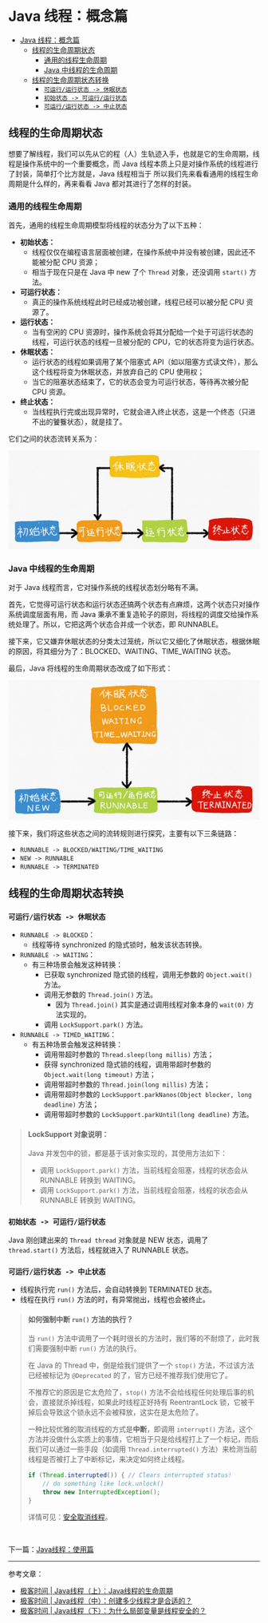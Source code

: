 # Java 线程：概念篇

<!-- TOC -->

- [Java 线程：概念篇](#java-线程概念篇)
    - [线程的生命周期状态](#线程的生命周期状态)
        - [通用的线程生命周期](#通用的线程生命周期)
        - [Java 中线程的生命周期](#java-中线程的生命周期)
    - [线程的生命周期状态转换](#线程的生命周期状态转换)
        - [`可运行/运行状态 -> 休眠状态`](#可运行运行状态---休眠状态)
        - [`初始状态 -> 可运行/运行状态`](#初始状态---可运行运行状态)
        - [`可运行/运行状态 -> 中止状态`](#可运行运行状态---中止状态)

<!-- /TOC -->

## 线程的生命周期状态

想要了解线程，我们可以先从它的程（人）生轨迹入手，也就是它的生命周期，线程是操作系统中的一个重要概念，而 Java 线程本质上只是对操作系统的线程进行了封装，简单打个比方就是，Java 线程相当于
所以我们先来看看通用的线程生命周期是什么样的，再来看看 Java 都对其进行了怎样的封装。

### 通用的线程生命周期

首先，通用的线程生命周期模型将线程的状态分为了以下五种：
- **初始状态：**
    - 线程仅仅在编程语言层面被创建，在操作系统中并没有被创建，因此还不能被分配 CPU 资源；
    - 相当于现在只是在 Java 中 new 了个 `Thread` 对象，还没调用 `start()` 方法。
- **可运行状态：**
    - 真正的操作系统线程此时已经成功被创建，线程已经可以被分配 CPU 资源了。
- **运行状态：**
    - 当有空闲的 CPU 资源时，操作系统会将其分配给一个处于可运行状态的线程，可运行状态的线程一旦被分配的 CPU，它的状态将变为运行状态。
- **休眠状态：**
    - 运行状态的线程如果调用了某个阻塞式 API（如以阻塞方式读文件），那么这个线程将变为休眠状态，并放弃自己的 CPU 使用权；
    - 当它的阻塞状态结束了，它的状态会变为可运行状态，等待再次被分配 CPU 资源。
- **终止状态：**
    - 当线程执行完或出现异常时，它就会进入终止状态，这是一个终态（只进不出的饕餮状态），就是挂了。

它们之间的状态流转关系为：

![通用线程生命周期](media/通用线程生命周期.jpeg)


### Java 中线程的生命周期

对于 Java 线程而言，它对操作系统的线程状态划分略有不满。

首先，它觉得可运行状态和运行状态还搞两个状态有点麻烦，这两个状态只对操作系统调度层面有用，而 Java 秉承不重复造轮子的原则，将线程的调度交给操作系统处理了。所以，它把这两个状态合并成一个状态，即 RUNNABLE。

接下来，它又嫌弃休眠状态的分类太过笼统，所以它又细化了休眠状态，根据休眠的原因，将其细分为了：BLOCKED、WAITING、TIME_WAITING 状态。

最后，Java 将线程的生命周期状态改成了如下形式：

![Java线程生命周期](media/Java线程生命周期.jpeg)

接下来，我们将这些状态之间的流转规则进行探究，主要有以下三条链路：
- `RUNNABLE -> BLOCKED/WAITING/TIME_WAITING`
- `NEW -> RUNNABLE`
- `RUNNABLE -> TERMINATED`


## 线程的生命周期状态转换

### `可运行/运行状态 -> 休眠状态`

- `RUNNABLE -> BLOCKED`：
    - 线程等待 synchronized 的隐式锁时，触发该状态转换。
- `RUNNABLE -> WAITING`：
    - 有三种场景会触发这种转换：
        - 已获取 synchronized 隐式锁的线程，调用无参数的 `Object.wait()` 方法。
        - 调用无参数的 `Thread.join()` 方法。
            - 因为 `Thread.join()` 其实是通过调用线程对象本身的 `wait(0)` 方法实现的。
        - 调用 `LockSupport.park()` 方法。
- `RUNNABLE -> TIMED_WAITING`：
    - 有五种场景会触发这种转换：
        - 调用带超时参数的 `Thread.sleep(long millis)` 方法；
        - 获得 synchronized 隐式锁的线程，调用带超时参数的 `Object.wait(long timeout)` 方法；
        - 调用带超时参数的 `Thread.join(long millis)` 方法；
        - 调用带超时参数的 `LockSupport.parkNanos(Object blocker, long deadline)` 方法；
        - 调用带超时参数的 `LockSupport.parkUntil(long deadline)` 方法。

> #### LockSupport 对象说明：
> 
> Java 并发包中的锁，都是基于该对象实现的，其使用方法如下：
> - 调用 `LockSupport.park()` 方法，当前线程会阻塞，线程的状态会从 RUNNABLE 转换到 WAITING。
> - 调用 `LockSupport.park()` 方法，当前线程会阻塞，线程的状态会从 RUNNABLE 转换到 WAITING。

### `初始状态 -> 可运行/运行状态`

Java 刚创建出来的 `Thread thread` 对象就是 NEW 状态，调用了 `thread.start()` 方法后，线程就进入了 RUNNABLE 状态。


### `可运行/运行状态 -> 中止状态`

- 线程执行完 `run()` 方法后，会自动转换到 TERMINATED 状态。
- 线程在执行 `run()` 方法的时，有异常抛出，线程也会被终止。

> #### 如何强制中断 `run()` 方法的执行？
> 
> 当 `run()` 方法中调用了一个耗时很长的方法时，我们等的不耐烦了，此时我们需要强制中断 `run()` 方法的执行。
> 
> 在 Java 的 Thread 中，倒是给我们提供了一个 `stop()` 方法，不过该方法已经被标记为 `@Deprecated` 的了，官方已经不推荐我们使用它了。
> 
> 不推荐它的原因是它太危险了，`stop()` 方法不会给线程任何处理后事的机会，直接就杀掉线程，如果此时线程正好持有 ReentrantLock 锁，它被干掉后会导致这个锁永远不会被释放，这实在是太危险了。
> 
> 一种比较优雅的取消线程的方式是**中断**，即调用 `interrupt()` 方法，这个方法并没做什么实质上的事情，它相当于只是给线程打上了一个标记，而后我们可以通过一些手段（如调用 `Thread.interrupted()` 方法）来检测当前线程是否被打上了中断标记，来决定如何终止线程。
> 
> ```java
> if (Thread.interrupted()) { // Clears interrupted status!
>     // do something like lock.unlock()
>     throw new InterruptedException();
> }
> ```
> 
> 详情可见：[安全取消线程](../../Ch2-构造安全的并发应用程序/04-安全取消线程.md)。

</br>

下一篇：[Java线程：使用篇](./01-Java线程-使用篇.md)

---

参考文章：
- [极客时间 | Java线程（上）：Java线程的生命周期](https://time.geekbang.org/column/article/86366)
- [极客时间 | Java线程（中）：创建多少线程才是合适的？](https://time.geekbang.org/column/article/86666)
- [极客时间 | Java线程（下）：为什么局部变量是线程安全的？](https://time.geekbang.org/column/article/86695)